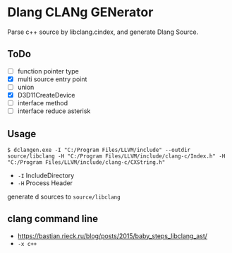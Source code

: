 # Dlang CLANg GENerator

Parse c++ source by libclang.cindex, and generate Dlang Source.

## ToDo

* [ ] function pointer type
* [x] multi source entry point
* [ ] union
* [x] D3D11CreateDevice
* [ ] interface method
* [ ] interface reduce asterisk

## Usage

```
$ dclangen.exe -I "C:/Program Files/LLVM/include" --outdir source/libclang -H "C:/Program Files/LLVM/include/clang-c/Index.h" -H "C:/Program Files/LLVM/include/clang-c/CXString.h"
```

* `-I` IncludeDirectory
* `-H` Process Header

generate d sources to `source/libclang`

## clang command line

* https://bastian.rieck.ru/blog/posts/2015/baby_steps_libclang_ast/
* `-x c++`
